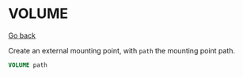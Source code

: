 # VOLUME

[Go back](..#most-used-instructions)

Create an external mounting point, with `path` the mounting point path.

```dockerfile
VOLUME path
```